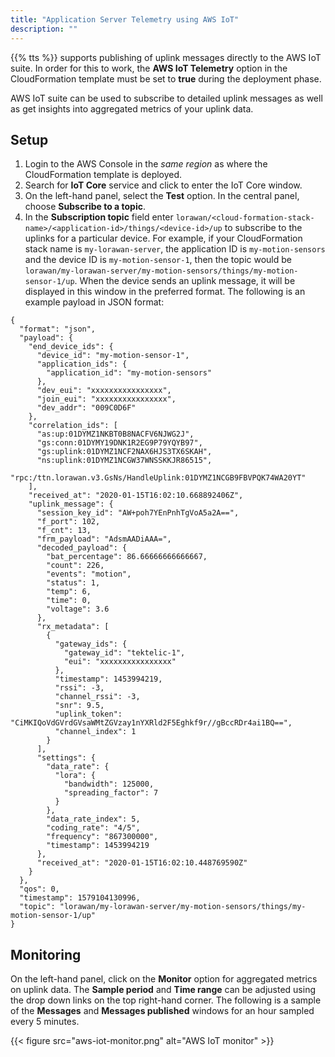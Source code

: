 ```yaml
---
title: "Application Server Telemetry using AWS IoT"
description: ""
---
```


{{% tts %}} supports publishing of uplink messages directly to the AWS IoT suite. In order for this to work, the **AWS IoT Telemetry** option in the CloudFormation template must be set to **true** during the deployment phase.

AWS IoT suite can be used to subscribe to detailed uplink messages as well as get insights into aggregated metrics of your uplink data. 

## Setup

1. Login to the AWS Console in the *same region* as where the CloudFormation template is deployed.
2. Search for **IoT Core** service and click to enter the IoT Core window.
3. On the left-hand panel, select the **Test** option. In the central panel, choose **Subscribe to a topic**.
4. In the **Subscription topic** field enter `lorawan/<cloud-formation-stack-name>/<application-id>/things/<device-id>/up` to subscribe to the uplinks for a particular device. 
For example, if your CloudFormation stack name is `my-lorawan-server`, the application ID is `my-motion-sensors` and the device ID is `my-motion-sensor-1`, then the topic would be `lorawan/my-lorawan-server/my-motion-sensors/things/my-motion-sensor-1/up`. 
When the device sends an uplink message, it will be displayed in this window in the preferred format.
The following is an example payload in JSON format:
```
{
  "format": "json",
  "payload": {
    "end_device_ids": {
      "device_id": "my-motion-sensor-1",
      "application_ids": {
        "application_id": "my-motion-sensors"
      },
      "dev_eui": "xxxxxxxxxxxxxxxx",
      "join_eui": "xxxxxxxxxxxxxxxx",
      "dev_addr": "009C0D6F"
    },
    "correlation_ids": [
      "as:up:01DYMZ1NKBT0B8NACFV6NJWG2J",
      "gs:conn:01DYMY19DNK1R2EG9P79YQYB97",
      "gs:uplink:01DYMZ1NCF2NAX6HJS3TX6SKAH",
      "ns:uplink:01DYMZ1NCGW37WNSSKKJR86515",
      "rpc:/ttn.lorawan.v3.GsNs/HandleUplink:01DYMZ1NCGB9FBVPQK74WA20YT"
    ],
    "received_at": "2020-01-15T16:02:10.668892406Z",
    "uplink_message": {
      "session_key_id": "AW+poh7YEnPnhTgVoA5a2A==",
      "f_port": 102,
      "f_cnt": 13,
      "frm_payload": "AdsmAADiAAA=",
      "decoded_payload": {
        "bat_percentage": 86.66666666666667,
        "count": 226,
        "events": "motion",
        "status": 1,
        "temp": 6,
        "time": 0,
        "voltage": 3.6
      },
      "rx_metadata": [
        {
          "gateway_ids": {
            "gateway_id": "tektelic-1",
            "eui": "xxxxxxxxxxxxxxxx"
          },
          "timestamp": 1453994219,
          "rssi": -3,
          "channel_rssi": -3,
          "snr": 9.5,
          "uplink_token": "CiMKIQoVdGVrdGVsaWMtZGVzay1nYXRld2F5Eghkf9r//gBccRDr4ai1BQ==",
          "channel_index": 1
        }
      ],
      "settings": {
        "data_rate": {
          "lora": {
            "bandwidth": 125000,
            "spreading_factor": 7
          }
        },
        "data_rate_index": 5,
        "coding_rate": "4/5",
        "frequency": "867300000",
        "timestamp": 1453994219
      },
      "received_at": "2020-01-15T16:02:10.448769590Z"
    }
  },
  "qos": 0,
  "timestamp": 1579104130996,
  "topic": "lorawan/my-lorawan-server/my-motion-sensors/things/my-motion-sensor-1/up"
}
```

## Monitoring

On the left-hand panel, click on the **Monitor** option for aggregated metrics on uplink data. The **Sample period** and **Time range** can be adjusted using the drop down links on the top right-hand corner.
The following is a sample of the **Messages** and **Messages published** windows for an hour sampled every 5 minutes.

{{< figure src="aws-iot-monitor.png" alt="AWS IoT monitor" >}}


